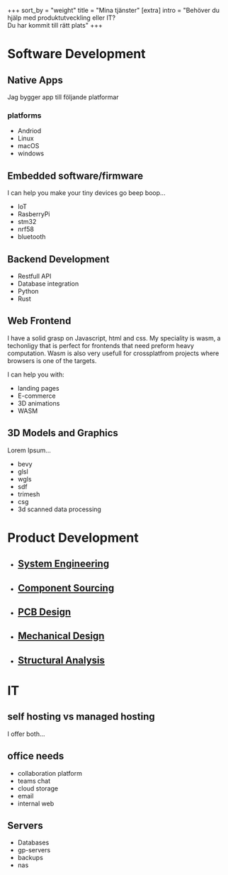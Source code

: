 +++
sort_by = "weight"
title = "Mina tjänster"
[extra]
intro = "Behöver du hjälp med produktutveckling eller IT? <br> Du har kommit till rätt plats"
+++



# Software Development


## Native Apps

Jag bygger app till följande platformar

### platforms
- Andriod
- Linux
- macOS
- windows

## Embedded software/firmware

I can help you make your tiny devices go beep boop...
- IoT
- RasberryPi
- stm32
- nrf58
- bluetooth

## Backend Development

- Restfull API
- Database integration
- Python
- Rust


## Web Frontend

I have a solid grasp on Javascript, html and css. 
My speciality is wasm, a techonligy that is perfect for frontends that need preform heavy computation.
Wasm is also very usefull for crossplatfrom projects where browsers is one of the targets.

I can help you with:
- landing pages
- E-commerce
- 3D animations
- WASM


## 3D Models and Graphics

Lorem Ipsum...

- bevy
- glsl
- wgls
- sdf
- trimesh
- csg
- 3d scanned data processing


# Product Development

- ## [System Engineering](product-dev#system)
- ## [Component Sourcing](product-dev#component)
- ## [PCB Design](product-dev#pcb)
- ## [Mechanical Design](product-dev#mech)
- ## [Structural Analysis](product-dev#fea)


# IT


## self hosting vs managed hosting

I offer both...

## office needs
- collaboration platform
- teams chat
- cloud storage
- email
- internal web

## Servers
- Databases
- gp-servers
- backups
- nas

